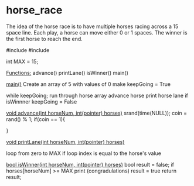 # horse_race

The idea of the horse race is to have multiple horses racing across a 15 space line. Each play, a horse can move either 0 or 1 spaces. 
The winner is the first horse to reach the end.

#include <cstdlib>
#include <ctime>

int MAX = 15;

<ins>Functions:</ins>
advance()
printLane()
isWinner()
main()

<ins>main()</ins>
Create an array of 5 with values of 0
make keepGoing = True

while keepGoing;
	run through horse array
	advance horse
	print horse lane
	if  isWinnner
		keepGoing = False
	

<ins>void advance(int horseNum, int(pointer) horses)</ins>
srand(time(NULL));
coin = rand() % 1; 
if(coin == 1){
	
}

<ins>void printLane(int horseNum, int(pointer) horses)</ins>

loop from zero to MAX
	if loop index is equal to the horse's value



<ins>bool isWinner(int horseNum, int(pointer) horses)</ins>
bool result = false;
if horses[horseNum] >= MAX
	print (congradulations)
	result = true
return result;


